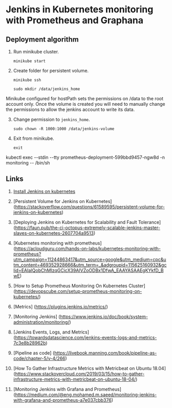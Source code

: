 # Jenkins in Kubernetes monitoring with Prometheus and Graphana 

## Deployment algorithm

1. Run minikube cluster.

    `minikube start`

2. Create folder for persistent volume.

    `minikube ssh`

    `sudo mkdir /data/jenkins_home`

Minikube configured for hostPath sets the permissions on /data to the root account only. Once the volume is created you will need to manually change the permissions to allow the jenkins account to write its data.

3. Change permission to `jenkins_home`.
   
   `sudo chown -R 1000:1000 /data/jenkins-volume`

4. Exit from minikube.

   `exit`

kubectl exec --stdin --tty prometheus-deployment-599bbd9457-ngw8d -n monitoring  -- /bin/sh

## Links

1. [Install Jenkins on kubernetes](https://www.jenkins.io/doc/book/installing/kubernetes/)

2. [Persistent Volume for Jenkins on Kubernetes] (https://stackoverflow.com/questions/61589595/persistent-volume-for-jenkins-on-kubernetes)

3. [Deploying Jenkins on Kubernetes for Scalability and Fault Tolerance] (https://faun.pub/the-ci-octopus-extremely-scalable-jenkins-master-slaves-on-kubernetes-2607704a9513)

4. [Kubernetes monitoring with prometheus]
(https://acloudguru.com/hands-on-labs/kubernetes-monitoring-with-prometheus?utm_campaign=11244863417&utm_source=google&utm_medium=cpc&utm_content=469352928666&utm_term=_&adgroupid=115625160932&gclid=EAIaIQobChMIzqGCicX39AIVZoODBx1DfwA_EAAYASAAEgKYkfD_BwE)

5. [How to Setup Prometheus Monitoring On Kubernetes Cluster]  (https://devopscube.com/setup-prometheus-monitoring-on-kubernetes/)

6. [Metrics] (https://plugins.jenkins.io/metrics/)

7. [Monitoring Jenkins] (https://www.jenkins.io/doc/book/system-administration/monitoring/)

8. [Jenkins Events, Logs, and Metrics] (https://towardsdatascience.com/jenkins-events-logs-and-metrics-7c3e8b28962b)

9. [Pipeline as code] (https://livebook.manning.com/book/pipeline-as-code/chapter-5/v-4/266)

10. [How To Gather Infrastructure Metrics with Metricbeat on Ubuntu 18.04] (https://www.stackovercloud.com/2019/03/15/how-to-gather-infrastructure-metrics-with-metricbeat-on-ubuntu-18-04/)

11. [Monitoring Jenkins with Grafana and Prometheus] (https://medium.com/@eng.mohamed.m.saeed/monitoring-jenkins-with-grafana-and-prometheus-a7e037cbb376)
